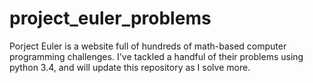 # project_euler_problems


Porject Euler is a website full of hundreds of math-based computer programming challenges.
I've tackled a handful of their problems using python 3.4, and will update this repository as I solve more.
